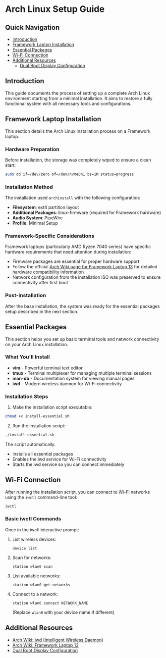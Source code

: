 # Arch Linux Setup Guide

## Quick Navigation

- [Introduction](#introduction)
- [Framework Laptop Installation](#framework-laptop-installation)
- [Essential Packages](#essential-packages)
- [Wi-Fi Connection](#wi-fi-connection)
- [Additional Resources](#additional-resources)
  - [Dual Boot Display Configuration](./tty/dual-display-boot.md)

## Introduction

This guide documents the process of setting up a complete Arch Linux environment starting from a minimal installation. It aims to restore a fully functional system with all necessary tools and configurations.

## Framework Laptop Installation

This section details the Arch Linux installation process on a Framework laptop.

### Hardware Preparation

Before installation, the storage was completely wiped to ensure a clean start:

```bash
sudo dd if=/dev/zero of=/dev/nvme0n1 bs=1M status=progress
```

### Installation Method

The installation used `archinstall` with the following configuration:

- **Filesystem**: ext4 partition layout
- **Additional Packages**: linux-firmware (required for Framework hardware)
- **Audio System**: PipeWire
- **Profile**: Minimal Setup

### Framework-Specific Considerations

Framework laptops (particularly AMD Ryzen 7040 series) have specific hardware requirements that need attention during installation:

- Firmware packages are essential for proper hardware support
- Follow the official [Arch Wiki page for Framework Laptop 13](https://wiki.archlinux.org/title/Framework_Laptop_13_(AMD_Ryzen_7040_Series)) for detailed hardware compatibility information
- Network configuration from the installation ISO was preserved to ensure connectivity after first boot

### Post-Installation

After the base installation, the system was ready for the essential packages setup described in the next section.

## Essential Packages

This section helps you set up basic terminal tools and network connectivity on your Arch Linux installation.

### What You'll Install

- **vim** - Powerful terminal text editor
- **tmux** - Terminal multiplexer for managing multiple terminal sessions
- **man-db** - Documentation system for viewing manual pages
- **iwd** - Modern wireless daemon for Wi-Fi connectivity

### Installation Steps

1. Make the installation script executable:

```bash
chmod +x install-essential.sh
```

2. Run the installation script:

```bash
./install-essential.sh
```

The script automatically:
- Installs all essential packages
- Enables the iwd service for Wi-Fi connectivity
- Starts the iwd service so you can connect immediately

## Wi-Fi Connection

After running the installation script, you can connect to Wi-Fi networks using the `iwctl` command-line tool:

```bash
iwctl
```

### Basic iwctl Commands

Once in the iwctl interactive prompt:

1. List wireless devices:
   ```
   device list
   ```

2. Scan for networks:
   ```
   station wlan0 scan
   ```

3. List available networks:
   ```
   station wlan0 get-networks
   ```

4. Connect to a network:
   ```
   station wlan0 connect NETWORK_NAME
   ```
   (Replace `wlan0` with your device name if different)

## Additional Resources

- [Arch Wiki: iwd (Intelligent Wireless Daemon)](https://wiki.archlinux.org/title/Iwd)
- [Arch Wiki: Framework Laptop 13](https://wiki.archlinux.org/title/Framework_Laptop_13_(AMD_Ryzen_7040_Series))
- [Dual Boot Display Configuration](./tty/dual-display-boot.md)
